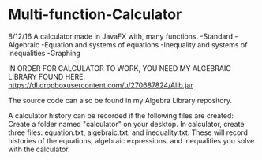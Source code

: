 # Multi-function-Calculator
8/12/16
A calculator made in JavaFX with, many functions.
-Standard
-Algebraic
-Equation and systems of equations
-Inequality and systems of inequalities
-Graphing

IN ORDER FOR CALCULATOR TO WORK, YOU NEED MY ALGEBRAIC LIBRARY FOUND HERE: https://dl.dropboxusercontent.com/u/270687824/Alib.jar

The source code can also be found in my Algebra Library repository.

A calculator history can be recorded if the following files are created:
Create a folder named "calculator" on your desktop.
In calculator, create three files: equation.txt, algebraic.txt, and inequality.txt.
These will record histories of the equations, algebraic expressions, and inequalities you solve with the calculator.
